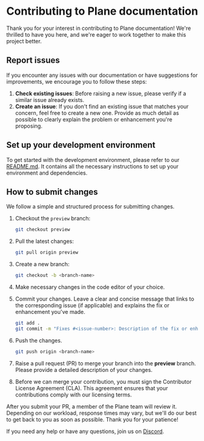 # Contributing to Plane documentation

Thank you for your interest in contributing to Plane documentation! We're thrilled to have you here, and we're eager to work together to make this project better. 

## Report issues

If you encounter any issues with our documentation or have suggestions for improvements, we encourage you to follow these steps:

1. **Check existing issues**: Before raising a new issue, please verify if a similar issue already exists.
2. **Create an issue**: If you don't find an existing issue that matches your concern, feel free to create a new one. Provide as much detail as possible to clearly explain the problem or enhancement you're proposing.

## Set up your development environment
To get started with the development environment, please refer to our [README.md](/README.md). It contains all the necessary instructions to set up your environment and dependencies.

## How to submit changes
We follow a simple and structured process for submitting changes.

1. Checkout the `preview` branch:
    ```bash
    git checkout preview
    ```

2. Pull the latest changes:
    ```bash
    git pull origin preview
    ```

3. Create a new branch:
    ```bash
    git checkout -b <branch-name>
    ```

4. Make necessary changes in the code editor of your choice.

5. Commit your changes. Leave a clear and concise message that links to the corresponding issue (if applicable) and explains the fix or enhancement you've made.
    ```bash
    git add .
    git commit -m "Fixes #<issue-number>: Description of the fix or enhancement"
    ```

6. Push the changes.
    ```bash
    git push origin <branch-name>
    ```

7. Raise a pull request (PR) to merge your branch into the **preview** branch. Please provide a detailed description of your changes.

8. Before we can merge your contribution, you must sign the Contributor License Agreement (CLA). This agreement ensures that your contributions comply with our licensing terms.

After you submit your PR, a member of the Plane team will review it. Depending on our workload, response times may vary, but we'll do our best to get back to you as soon as possible. Thank you for your patience!

If you need any help or have any questions, join us on [Discord](https://discord.com/invite/A92xrEGCge).